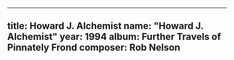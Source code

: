 
---
title: Howard J. Alchemist
name: "Howard J. Alchemist"
year:  1994
album: Further Travels of Pinnately Frond
composer: Rob Nelson
---
